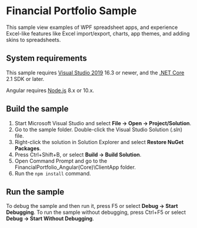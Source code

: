 # Financial Portfolio Sample

This sample view examples of WPF spreadsheet apps, and experience Excel-like 
features like Excel import/export, charts, app themes, and adding skins to spreadsheets.

## System requirements

This sample requires
[Visual Studio 2019](https://visualstudio.microsoft.com/vs/) 16.3 or newer, and
the [.NET Core](https://www.microsoft.com/net/download) 2.1 SDK or later.

Angular requires [Node.js](https://nodejs.org) 8.x or 10.x.

## Build the sample

1. Start Microsoft Visual Studio and select **File → Open →
   Project/Solution**.
2. Go to the sample folder. Double-click the Visual Studio Solution (.sln) file.
3. Right-click the solution in Solution Explorer and select **Restore NuGet
   Packages**.
4. Press Ctrl+Shift+B, or select **Build → Build Solution**.
5. Open Command Prompt and go to the FinancialPortfolio_Angular(Core)\ClientApp folder.
6. Run the `npm install` command.

## Run the sample

To debug the sample and then run it, press F5 or select **Debug → Start
Debugging**. To run the sample without debugging, press Ctrl+F5 or select
**Debug → Start Without Debugging**.

